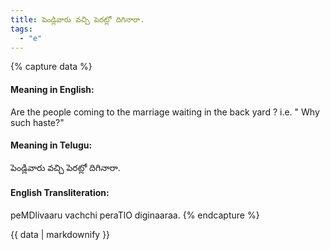```yaml
---
title: పెండ్లివారు వచ్చి పెరట్లో దిగినారా.
tags:
  - "e"
---
```


{% capture data %}
#### Meaning in English:
Are the people coming to the marriage waiting in the back yard ?
i.e. " Why such haste?"

#### Meaning in Telugu:
పెండ్లివారు వచ్చి పెరట్లో దిగినారా.

#### English Transliteration:
peMDlivaaru vachchi peraTlO diginaaraa.
{% endcapture %}

<div class="notice">{{ data | markdownify }}</div>

